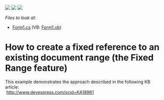 <!-- default badges list -->
![](https://img.shields.io/endpoint?url=https://codecentral.devexpress.com/api/v1/VersionRange/128609607/13.2.5%2B)
[![](https://img.shields.io/badge/Open_in_DevExpress_Support_Center-FF7200?style=flat-square&logo=DevExpress&logoColor=white)](https://supportcenter.devexpress.com/ticket/details/E5207)
[![](https://img.shields.io/badge/📖_How_to_use_DevExpress_Examples-e9f6fc?style=flat-square)](https://docs.devexpress.com/GeneralInformation/403183)
<!-- default badges end -->
<!-- default file list -->
*Files to look at*:

* [Form1.cs](./CS/WindowsFormsApplication1/Form1.cs) (VB: [Form1.vb](./VB/WindowsFormsApplication1/Form1.vb))
<!-- default file list end -->
# How to create a fixed reference to an existing document range (the Fixed Range feature)


<p>This example demonstrates the approach described in the following KB article:<br />
 <a href="https://www.devexpress.com/Support/Center/p/KA18961">http://www.devexpress.com/scid=KA18961</a></p>

<br/>


